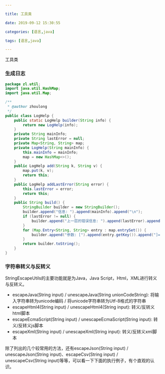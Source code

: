 ```yaml
---

title: 工具类

date: 2019-09-12 15:30:55

categories: [语言,java]

tags: [语言,java]

---
```


工具类

<!--more-->

### 生成日志

```java
package zl.util;
import java.util.HashMap;
import java.util.Map;

/**
 * @author zhoulong
 */
public class LogHelp {
    public static LogHelp builder(String info) {
        return new LogHelp(info);
    }
    private String mainInfo;
    private String lastError = null;
    private Map<String, String> map;
    private LogHelp(String mainInfo) {
        this.mainInfo = mainInfo;
        map = new HashMap<>();
    }
    public LogHelp add(String k, String v) {
        map.put(k, v);
        return this;
    }
    public LogHelp addLastError(String error) {
        this.lastError = error;
        return this;
    }
    public String build() {
        StringBuilder builder = new StringBuilder();
        builder.append("信息: ").append(mainInfo).append("\n");
        if (lastError != null) {
            builder.append("上一层的错误信息: ").append(lastError).append("\n");
        }
        for (Map.Entry<String, String> entry : map.entrySet()) {
            builder.append("参数: [").append(entry.getKey()).append("]===>[").append(entry.getValue()).append("]\n");
        }
        return builder.toString();
    }
}
```

### 字符串转义与反转义

StringEscapeUtils的主要功能就是为Java，Java Script，Html，XML进行转义与反转义。

- escapeJava(String input) / unescapeJava(String unionCodeString): 将输入字符串转为unicode编码 / 将unicode字符串转为Utf-8格式的字符串
- escapeHtml4(String input) / unescapeHtml4(String input): 转义/反转义html脚本
- escapeEcmaScript(String input) / unescapeEcmaScript(String input): 转义/反转义js脚本
- escapeXml(String input) / unescapeXml(String input): 转义/反转义xml脚本

除了列出的几个较常用的方法，还有escapeJson(String input) / unescapeJson(String input)、escapeCsv(String input) / unescapeCsv(String input)等等，可以看一下下面的执行例子，有个直观的认识。
